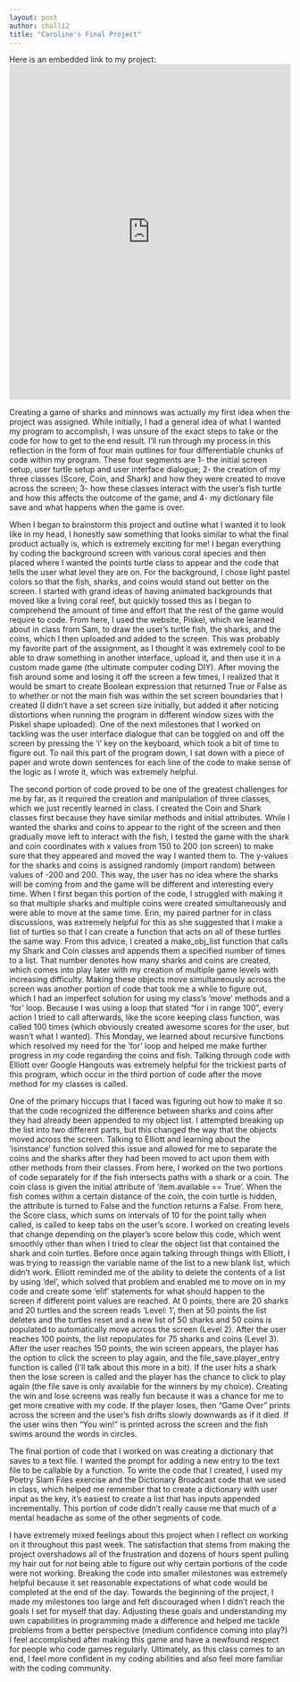 ```yaml
---
layout: post
author: chall12
title: "Caroline's Final Project"
---
```


Here is an embedded link to my project: <iframe src="https://trinket.io/embed/python/f17d22c7e3" width="100%" height="600" frameborder="0" marginwidth="0" marginheight="0" allowfullscreen></iframe>



Creating a game of sharks and minnows was actually my first idea when the project was assigned. While initially, I had a general idea of what I wanted my program to accomplish, I was unsure of the exact steps to take or the code for how to get to the end result. I’ll run through my process in this reflection in the form of four main outlines for four differentiable chunks of code within my program. These four segments are 1- the initial screen setup, user turtle setup and user interface dialogue; 2- the creation of my three classes (Score, Coin, and Shark) and how they were created to move across the screen; 3- how these classes interact with the user’s fish turtle and how this affects the outcome of the game; and 4- my dictionary file save and what happens when the game is over.


When I began to brainstorm this project and outline what I wanted it to look like in my head, I honestly saw something that looks similar to what the final product actually is, which is extremely exciting for me! I began everything by coding the background screen with various coral species and then placed where I wanted the points turtle class to appear and the code that tells the user what level they are on. For the background, I chose light pastel colors so that the fish, sharks, and coins would stand out better on the screen. I started with grand ideas of having animated backgrounds that moved like a living coral reef, but quickly tossed this as I began to comprehend the amount of time and effort that the rest of the game would require to code. From here, I used the website, Piskel, which we learned about in class from Sam, to draw the user’s turtle fish, the sharks, and the coins, which I then uploaded and added to the screen. This was probably my favorite part of the assignment, as I thought it was extremely cool to be able to draw something in another interface, upload it, and then use it in a custom made game (the ultimate computer coding DIY). After moving the fish around some and losing it off the screen a few times, I realized that it would be smart to create Boolean expression that returned True or False as to whether or not the main fish was within the set screen boundaries that I created (I didn’t have a set screen size initially, but added it after noticing distortions when running the program in different window sizes with the Piskel shape uploaded). One of the next milestones that I worked on tackling was the user interface dialogue that can be toggled on and off the screen by pressing the ‘i’ key on the keyboard, which took a bit of time to figure out. To nail this part of the program down, I sat down with a piece of paper and wrote down sentences for each line of the code to make sense of the logic as I wrote it, which was extremely helpful.


The second portion of code proved to be one of the greatest challenges for me by far, as it required the creation and manipulation of three classes, which we just recently learned in class. I created the Coin and Shark classes first because they have similar methods and initial attributes. While I wanted the sharks and coins to appear to the right of the screen and then gradually move left to interact with the fish, I tested the game with the shark and coin coordinates with x values from 150 to 200 (on screen) to make sure that they appeared and moved the way I wanted them to. The y-values for the sharks and coins is assigned randomly (import random) between values of -200 and 200. This way, the user has no idea where the sharks will be coming from and the game will be different and interesting every time. When I first began this portion of the code, I struggled with making it so that multiple sharks and multiple coins were created simultaneously and were able to move at the same time. Erin, my paired partner for in class discussions, was extremely helpful for this as she suggested that I make a list of turtles so that I can create a function that acts on all of these turtles the same way. From this advice, I created a make_obj_list function that calls my Shark and Coin classes and appends them a specified number of times to a list. That number denotes how many sharks and coins are created, which comes into play later with my creation of multiple game levels with increasing difficulty. Making these objects move simultaneously across the screen was another portion of code that took me a while to figure out, which I had an imperfect solution for using my class’s ‘move’ methods and a ‘for’ loop. Because I was using a loop that stated “for i in range 100”, every action I tried to call afterwards, like the score keeping class function, was called 100 times (which obviously created awesome scores for the user, but wasn’t what I wanted). This Monday, we learned about recursive functions which resolved my need for the ‘for’ loop and helped me make further progress in my code regarding the coins and fish. Talking through code with Elliott over Google Hangouts was extremely helpful for the trickiest parts of this program, which occur in the third portion of code after the move method for my classes is called.


One of the primary hiccups that I faced was figuring out how to make it so that the code recognized the difference between sharks and coins after they had already been appended to my object list. I attempted breaking up the list into two different parts, but this changed the way that the objects moved across the screen. Talking to Elliott and learning about the ‘isinstance’ function solved this issue and allowed for me to separate the coins and the sharks after they had been moved to act upon them with other methods from their classes. From here, I worked on the two portions of code separately for if the fish intersects paths with a shark or a coin. The coin class is given the initial attribute of ‘item.available == True’. When the fish comes within a certain distance of the coin, the coin turtle is hidden, the attribute is turned to False and the function returns a False. From here, the Score class, which sums on intervals of 10 for the point tally when called, is called to keep tabs on the user’s score. I worked on creating levels that change depending on the player’s score below this code, which went smoothly other than when I tried to clear the object list that contained the shark and coin turtles. Before once again talking through things with Elliott, I was trying to reassign the variable name of the list to a new blank list, which didn’t work. Elliott reminded me of the ability to delete the contents of a list by using ‘del’, which solved that problem and enabled me to move on in my code and create some ‘elif’ statements for what should happen to the screen if different point values are reached. At 0 points, there are 20 sharks and 20 turtles and the screen reads ‘Level: 1’, then at 50 points the list deletes and the turtles reset and a new list of 50 sharks and 50 coins is populated to automatically move across the screen (Level 2). After the user reaches 100 points, the list repopulates for 75 sharks and coins (Level 3). After the user reaches 150 points, the win screen appears, the player has the option to click the screen to play again, and the file_save.player_entry function is called (I’ll talk about this more in a bit). If the user hits a shark then the lose screen is called and the player has the chance to click to play again (the file save is only available for the winners by my choice). Creating the win and lose screens was really fun because it was a chance for me to get more creative with my code. If the player loses, then “Game Over” prints across the screen and the user’s fish drifts slowly downwards as if it died. If the user wins then “You win!” is printed across the screen and the fish swims around the words in circles.


The final portion of code that I worked on was creating a dictionary that saves to a text file. I wanted the prompt for adding a new entry to the text file to be callable by a function. To write the code that I created, I used my Poetry Slam Files exercise and the Dictionary Broadcast code that we used in class, which helped me remember that to create a dictionary with user input as the key, it’s easiest to create a list that has inputs appended incrementally. This portion of code didn’t really cause me that much of a mental headache as some of the other segments of code.


I have extremely mixed feelings about this project when I reflect on working on it throughout this past week. The satisfaction that stems from making the project overshadows all of the frustration and dozens of hours spent pulling my hair out for not being able to figure out why certain portions of the code were not working. Breaking the code into smaller milestones was extremely helpful because it set reasonable expectations of what code would be completed at the end of the day. Towards the beginning of the project, I made my milestones too large and felt discouraged when I didn’t reach the goals I set for myself that day. Adjusting these goals and understanding my own capabilities in programming made a difference and helped me tackle problems from a better perspective (medium confidence coming into play?) I feel accomplished after making this game and have a newfound respect for people who code games regularly. Ultimately, as this class comes to an end, I feel more confident in my coding abilities and also feel more familiar with the coding community.
